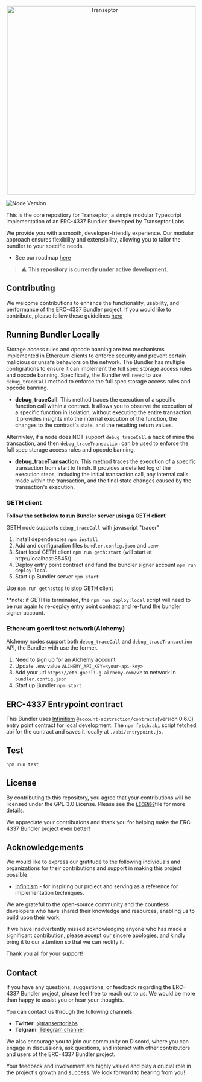 <p align="center"><a href="https://transeptor.io/docs/category/bundler"><img width="500" title="Transeptor" src='https://transeptor.io/img/brand/transeptor.png' /></a></p>

![Node Version](https://img.shields.io/badge/node-18.x-green)

This is the core repository for Transeptor, a simple modular Typescript implementation of an ERC-4337 Bundler developed by Transeptor Labs.

We provide you with a smooth, developer-friendly experience. Our modular approach ensures flexibility and extensibility, allowing you to tailor the bundler to your specific needs.

- See our roadmap [here](https://hackmd.io/@V00D00-child/SyXKL6Kmn#Project-StatusRoadmap-)

> :warning: **This repository is currently under active development.**

## Contributing
We welcome contributions to enhance the functionality, usability, and performance of the ERC-4337 Bundler project. If you would like to contribute, please follow these guidelines [here](https://github.com/transeptorlabs/transeptor-bundler/blob/main/CONTRIBUTING.md)

  
## Running Bundler Locally
Storage access rules and opcode banning are two mechanisms implemented in Ethereum clients to enforce security and prevent certain malicious or unsafe behaviors on the network. The Bundler has multiple configrations to ensure it can implement the full spec storage access rules and opcode banning. Specifically, the Bundler will need to use `debug_traceCall` method to enforce the full spec storage access rules and opcode banning.

- **debug_traceCall**: This method traces the execution of a specific function call within a contract. It allows you to observe the execution of a specific function in isolation, without executing the entire transaction. It provides insights into the internal execution of the function, the changes to the contract's state, and the resulting return values.

Alternivley, if a node does NOT support `debug_traceCall` a hack of mine the transaction, and then `debug_traceTransaction` can be used to enforce the full spec storage access rules and opcode banning.

- **debug_traceTransaction**: This method traces the execution of a specific transaction from start to finish. It provides a detailed log of the execution steps, including the initial transaction call, any internal calls made within the transaction, and the final state changes caused by the transaction's execution.


### GETH client
**Follow the set below to run Bundler server using a GETH client**

GETH node supports `debug_traceCall` with javascript "tracer"

1. Install dependencies `npm install`
2. Add and configuration files `bundler.config.json` and `.env`
3. Start local GETH client `npm run geth:start` (will start at http://localhost:8545/)
4. Deploy entry point contract and fund the bundler signer account `npm run deploy:local`
5. Start up Bundler server `npm start`

Use `npm run geth:stop` to stop GETH client

**note: if GETH is terminated, the `npm run deploy:local` script will need to be run again to re-deploy entry point contract and re-fund the bundler signer account.

### Ethereum goerli test network(Alchemy) 
Alchemy nodes support both `debug_traceCall` and `debug_traceTransaction` API, the Bundler with use the former.
1. Need to sign up for an Alchemy account
2. Update `.env` value `ALCHEMY_API_KEY=<your-api-key>`
3. Add your url `https://eth-goerli.g.alchemy.com/v2` to network in `bundler.config.json`
4. Start up Bundler `npm start`


## ERC-4337 Entrypoint contract
This Bundler uses [Infinitism](https://github.com/eth-infinitism/account-abstraction) `@account-abstraction/contracts`(version 0.6.0) entry point contract for local development. The `npm fetch:abi` script fetched abi for the contract and saves it locally at `./abi/entrypoint.js`.

## Test
`npm run test`

## License

By contributing to this repository, you agree that your contributions will be licensed under the GPL-3.0 License. Please see the [`LICENSE`](https://github.com/transeptorlabs/transeptor-bundler/blob/main/LICENSE)file for more details.

We appreciate your contributions and thank you for helping make the ERC-4337 Bundler project even better!

## Acknowledgements

We would like to express our gratitude to the following individuals and organizations for their contributions and support in making this project possible:

- [Infinitism](https://github.com/eth-infinitism/bundler) - for inspiring our project and serving as a reference for implementation techniques.

We are grateful to the open-source community and the countless developers who have shared their knowledge and resources, enabling us to build upon their work.

If we have inadvertently missed acknowledging anyone who has made a significant contribution, please accept our sincere apologies, and kindly bring it to our attention so that we can rectify it.

Thank you all for your support!

## Contact

If you have any questions, suggestions, or feedback regarding the ERC-4337 Bundler project, please feel free to reach out to us. We would be more than happy to assist you or hear your thoughts.

You can contact us through the following channels:

- **Twitter**: [@transeptorlabs](https://twitter.com/transeptorlabs)
- **Telgram**: [Telegram channel](https://t.me/+eUGda3KIND4zMjRh)

We also encourage you to join our community on Discord, where you can engage in discussions, ask questions, and interact with other contributors and users of the ERC-4337 Bundler project.

Your feedback and involvement are highly valued and play a crucial role in the project's growth and success. We look forward to hearing from you!
